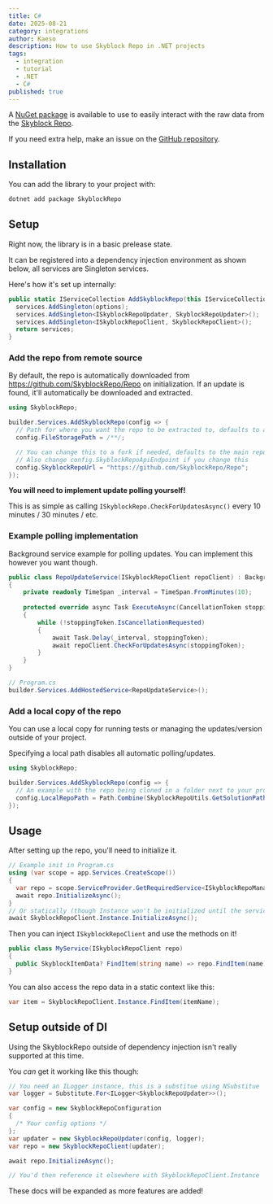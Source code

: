 ```yaml
---
title: C#
date: 2025-08-21
category: integrations
author: Kaeso
description: How to use Skyblock Repo in .NET projects
tags:
  - integration
  - tutorial
  - .NET
  - C#
published: true
---
```


A [NuGet package](https://www.nuget.org/packages/SkyblockRepo) is available to use to easily interact with the raw data from the [Skyblock Repo].

If you need extra help, make an issue on the [GitHub repository].

## Installation

You can add the library to your project with:

```sh
dotnet add package SkyblockRepo
```

## Setup

Right now, the library is in a basic prelease state.

It can be registered into a dependency injection environment as shown below, all services are Singleton services.

Here's how it's set up internally:

```csharp
public static IServiceCollection AddSkyblockRepo(this IServiceCollection services, SkyblockRepoConfiguration options) {
  services.AddSingleton(options);
  services.AddSingleton<ISkyblockRepoUpdater, SkyblockRepoUpdater>();
  services.AddSingleton<ISkyblockRepoClient, SkyblockRepoClient>();
  return services;
}
```

### Add the repo from remote source
By default, the repo is automatically downloaded from https://github.com/SkyblockRepo/Repo on initialization.
If an update is found, it'll automatically be downloaded and extracted.

```csharp
using SkyblockRepo;

builder.Services.AddSkyblockRepo(config => {
  // Path for where you want the repo to be extracted to, defaults to an OS-specific local app data folder
  config.FileStoragePath = /**/;

  // You can change this to a fork if needed, defaults to the main repo
  // Also change config.SkyblockRepoApiEndpoint if you change this
  config.SkyblockRepoUrl = "https://github.com/SkyblockRepo/Repo";
});
```

**You will need to implement update polling yourself!**

This is as simple as calling `ISkyblockRepo.CheckForUpdatesAsync()` every 10 minutes / 30 minutes / etc.

### Example polling implementation

Background service example for polling updates. You can implement this however you want though.

```csharp
public class RepoUpdateService(ISkyblockRepoClient repoClient) : BackgroundService
{
	private readonly TimeSpan _interval = TimeSpan.FromMinutes(10);
	
	protected override async Task ExecuteAsync(CancellationToken stoppingToken)
	{
		while (!stoppingToken.IsCancellationRequested)
		{
			await Task.Delay(_interval, stoppingToken);
			await repoClient.CheckForUpdatesAsync(stoppingToken);
		}
	}
}
```

```csharp
// Program.cs
builder.Services.AddHostedService<RepoUpdateService>();
```

### Add a local copy of the repo
You can use a local copy for running tests or managing the updates/version outside of your project.

Specifying a local path disables all automatic polling/updates.

```csharp
using SkyblockRepo;

builder.Services.AddSkyblockRepo(config => {
  // An example with the repo being cloned in a folder next to your project
  config.LocalRepoPath = Path.Combine(SkyblockRepoUtils.GetSolutionPath, "..", "SkyblockRepo");
});
```

## Usage

After setting up the repo, you'll need to initialize it.
```csharp
// Example init in Program.cs
using (var scope = app.Services.CreateScope())
{
  var repo = scope.ServiceProvider.GetRequiredService<ISkyblockRepoManager>();
  await repo.InitializeAsync();
}
// Or statically (though Instance won't be initialized until the service host is built)
await SkyblockRepoClient.Instance.InitializeAsync();
```

Then you can inject `ISkyblockRepoClient` and use the methods on it!

```csharp
public class MyService(ISkyblockRepoClient repo) 
{
  public SkyblockItemData? FindItem(string name) => repo.FindItem(name);
}
```

You can also access the repo data in a static context like this:
```csharp
var item = SkyblockRepoClient.Instance.FindItem(itemName);
```

## Setup outside of DI

Using the SkyblockRepo outside of dependency injection isn't really supported at this time.

You *can* get it working like this though:

```csharp
// You need an ILogger instance, this is a substitue using NSubstitue
var logger = Substitute.For<ILogger<SkyblockRepoUpdater>>();

var config = new SkyblockRepoConfiguration
{
  /* Your config options */
};
var updater = new SkyblockRepoUpdater(config, logger);
var repo = new SkyblockRepoClient(updater);

await repo.InitializeAsync();

// You'd then reference it elsewhere with SkyblockRepoClient.Instance
```

These docs will be expanded as more features are added!

[Skyblock Repo]: https://github.com/SkyblockRepo/Repo
[Github repository]: https://github.com/SkyblockRepo/RepoUpdater
